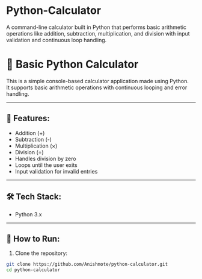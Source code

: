 # Python-Calculator
A command-line calculator built in Python that performs basic arithmetic operations like addition, subtraction, multiplication, and division with input validation and continuous loop handling.

# 🧮 Basic Python Calculator

This is a simple console-based calculator application made using Python.  
It supports basic arithmetic operations with continuous looping and error handling.

---

## 🔧 Features:
- Addition (+)
- Subtraction (-)
- Multiplication (×)
- Division (÷)
- Handles division by zero
- Loops until the user exits
- Input validation for invalid entries

---

## 🛠️ Tech Stack:
- Python 3.x

---

## 🚀 How to Run:

1. Clone the repository:
```bash
git clone https://github.com/Anishmote/python-calculator.git
cd python-calculator

